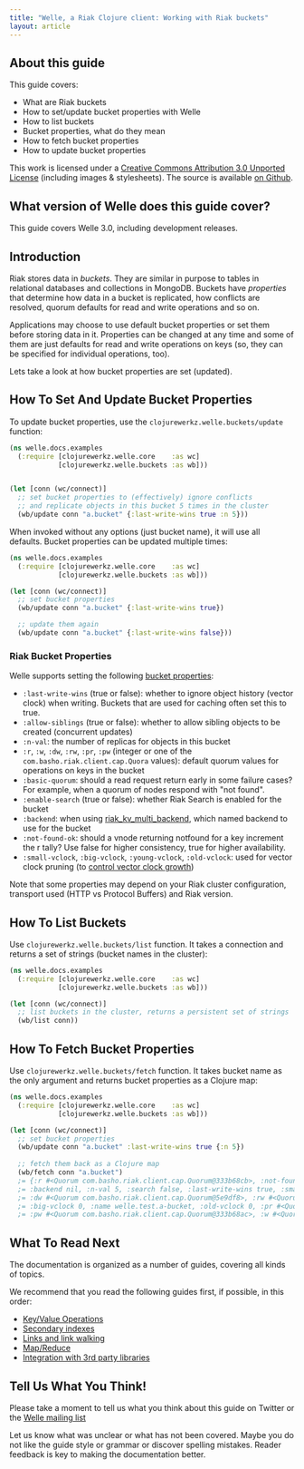```yaml
---
title: "Welle, a Riak Clojure client: Working with Riak buckets"
layout: article
---
```


## About this guide

This guide covers:

 * What are Riak buckets
 * How to set/update bucket properties with Welle
 * How to list buckets
 * Bucket properties, what do they mean
 * How to fetch bucket properties
 * How to update bucket properties

This work is licensed under a <a rel="license" href="http://creativecommons.org/licenses/by/3.0/">Creative Commons Attribution 3.0 Unported License</a>
(including images & stylesheets). The source is available [on Github](https://github.com/clojurewerkz/welle.docs).


## What version of Welle does this guide cover?

This guide covers Welle 3.0, including development releases.


## Introduction

Riak stores data in *buckets*. They are similar in purpose to tables
in relational databases and collections in MongoDB. Buckets have
*properties* that determine how data in a bucket is replicated, how
conflicts are resolved, quorum defaults for read and write operations
and so on.

Applications may choose to use default bucket properties or set them
before storing data in it. Properties can be changed at any time and
some of them are just defaults for read and write operations on keys
(so, they can be specified for individual operations, too).

Lets take a look at how bucket properties are set (updated).


## How To Set And Update Bucket Properties

To update bucket properties, use the `clojurewerkz.welle.buckets/update` function:

``` clojure
(ns welle.docs.examples
  (:require [clojurewerkz.welle.core    :as wc]
            [clojurewerkz.welle.buckets :as wb]))


(let [conn (wc/connect)]
  ;; set bucket properties to (effectively) ignore conflicts
  ;; and replicate objects in this bucket 5 times in the cluster
  (wb/update conn "a.bucket" {:last-write-wins true :n 5}))

```

When invoked without any options (just bucket name), it will use all
defaults. Bucket properties can be updated multiple times:

``` clojure
(ns welle.docs.examples
  (:require [clojurewerkz.welle.core    :as wc]
            [clojurewerkz.welle.buckets :as wb]))

(let [conn (wc/connect)]
  ;; set bucket properties
  (wb/update conn "a.bucket" {:last-write-wins true})

  ;; update them again
  (wb/update conn "a.bucket" {:last-write-wins false}))
```

### Riak Bucket Properties

Welle supports setting the following [bucket properties](http://docs.basho.com/riak/latest/references/apis/http/HTTP-Set-Bucket-Properties/):

 * `:last-write-wins` (true or false): whether to ignore object history (vector clock) when writing. Buckets that are used for caching often set this to true.
 * `:allow-siblings` (true or false): whether to allow sibling objects to be created (concurrent updates)
 * `:n-val`: the number of replicas for objects in this bucket
 * `:r`, `:w`, `:dw`, `:rw`, `:pr`, `:pw` (integer or one of the `com.basho.riak.client.cap.Quora` values): default quorum values for operations on keys in the bucket
 * `:basic-quorum`: should a read request return early in some failure cases? For example, when a quorum of nodes respond with "not found".
 * `:enable-search` (true or false): whether Riak Search is enabled for the bucket
 * `:backend`: when using [riak_kv_multi_backend](http://docs.basho.com/riak/latest/ops/building/planning/backends/), which named backend to use for the bucket
 * `:not-found-ok`: should a vnode returning notfound for a key increment the r tally? Use false for higher consistency, true for higher availability.
 * `:small-vclock`, `:big-vclock`, `:young-vclock`, `:old-vclock`: used for vector clock pruning (to [control vector clock growth](http://docs.basho.com/riak/latest/dev/references/http/get-bucket-props/))

Note that some properties may depend on your Riak cluster
configuration, transport used (HTTP vs Protocol Buffers) and Riak
version.


## How To List Buckets

Use `clojurewerkz.welle.buckets/list` function. It takes a connection
and returns a set of strings (bucket names in the cluster):

``` clojure
(ns welle.docs.examples
  (:require [clojurewerkz.welle.core    :as wc]
            [clojurewerkz.welle.buckets :as wb]))

(let [conn (wc/connect)]
  ;; list buckets in the cluster, returns a persistent set of strings
  (wb/list conn))
```



## How To Fetch Bucket Properties

Use `clojurewerkz.welle.buckets/fetch` function. It takes bucket name
as the only argument and returns bucket properties as a Clojure map:

``` clojure
(ns welle.docs.examples
  (:require [clojurewerkz.welle.core    :as wc]
            [clojurewerkz.welle.buckets :as wb]))

(let [conn (wc/connect)]
  ;; set bucket properties
  (wb/update conn "a.bucket" :last-write-wins true {:n 5})
  
  ;; fetch them back as a Clojure map
  (wb/fetch conn "a.bucket")
  ;= {:r #<Quorum com.basho.riak.client.cap.Quorum@333b68cb>, :not-found-ok true, :young-vclock 0,
  ;= :backend nil, :n-val 5, :search false, :last-write-wins true, :small-vclock 0, :basic-quorum false,
  ;= :dw #<Quorum com.basho.riak.client.cap.Quorum@5e9df8>, :rw #<Quorum com.basho.riak.client.cap.Quorum@5e9df8>,
  ;= :big-vclock 0, :name welle.test.a-bucket, :old-vclock 0, :pr #<Quorum com.basho.riak.client.cap.Quorum@333b68ac>,
  ;= :pw #<Quorum com.basho.riak.client.cap.Quorum@333b68ac>, :w #<Quorum com.basho.riak.client.cap.Quorum@5e9df8>, :allow-siblings false})
```


## What To Read Next

The documentation is organized as a number of guides, covering all
kinds of topics.

We recommend that you read the following guides first, if possible, in
this order:

 * [Key/Value Operations](/articles/kv.html)
 * [Secondary indexes](/articles/2i.html)
 * [Links and link walking](/articles/links.html)
 * [Map/Reduce](/articles/mapreduce.html)
 * [Integration with 3rd party libraries](/articles/integration.html)



## Tell Us What You Think!

Please take a moment to tell us what you think about this guide on
Twitter or the [Welle mailing
list](https://groups.google.com/forum/#!forum/clojure-riak)

Let us know what was unclear or what has not been covered. Maybe you
do not like the guide style or grammar or discover spelling
mistakes. Reader feedback is key to making the documentation better.
